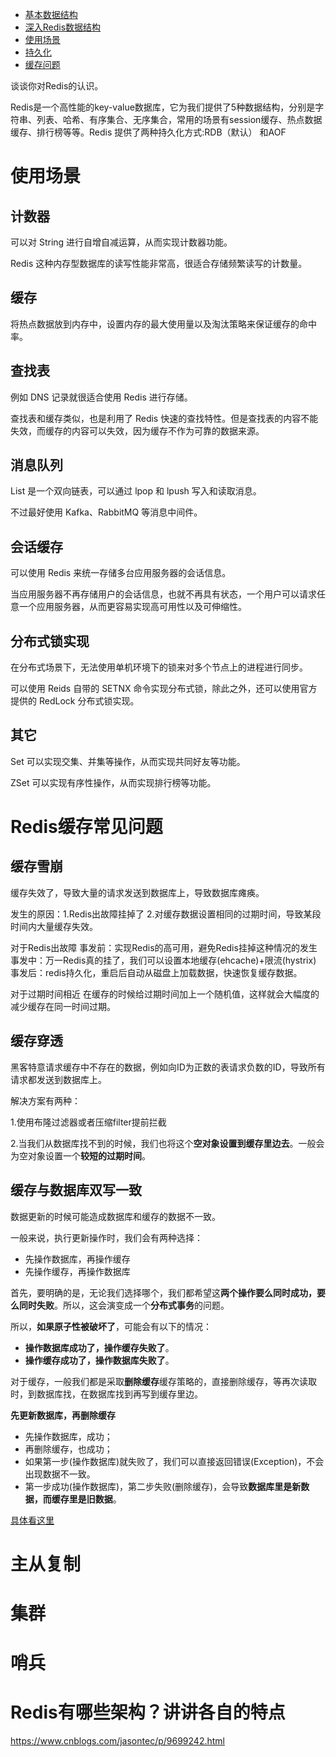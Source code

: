 -   [基本数据结构](#基本数据结构)
-   [深入Redis数据结构](#深入Redis数据结构)
-   [使用场景](#使用场景)
-   [持久化](#Redis的数据持久化)
-   [缓存问题](#Redis缓存常见问题)



谈谈你对Redis的认识。

Redis是一个高性能的key-value数据库，它为我们提供了5种数据结构，分别是字符串、列表、哈希、有序集合、无序集合，常用的场景有session缓存、热点数据缓存、排行榜等等。Redis 提供了两种持久化方式:RDB（默认） 和AOF

# 使用场景

## 计数器

可以对 String 进行自增自减运算，从而实现计数器功能。

Redis 这种内存型数据库的读写性能非常高，很适合存储频繁读写的计数量。

## 缓存

将热点数据放到内存中，设置内存的最大使用量以及淘汰策略来保证缓存的命中率。

## 查找表

例如 DNS 记录就很适合使用 Redis 进行存储。

查找表和缓存类似，也是利用了 Redis 快速的查找特性。但是查找表的内容不能失效，而缓存的内容可以失效，因为缓存不作为可靠的数据来源。

## 消息队列

List 是一个双向链表，可以通过 lpop 和 lpush 写入和读取消息。

不过最好使用 Kafka、RabbitMQ 等消息中间件。

## 会话缓存

可以使用 Redis 来统一存储多台应用服务器的会话信息。

当应用服务器不再存储用户的会话信息，也就不再具有状态，一个用户可以请求任意一个应用服务器，从而更容易实现高可用性以及可伸缩性。

## 分布式锁实现

在分布式场景下，无法使用单机环境下的锁来对多个节点上的进程进行同步。

可以使用 Reids 自带的 SETNX 命令实现分布式锁，除此之外，还可以使用官方提供的 RedLock 分布式锁实现。

## 其它

Set 可以实现交集、并集等操作，从而实现共同好友等功能。

ZSet 可以实现有序性操作，从而实现排行榜等功能。

# Redis缓存常见问题

## 缓存雪崩

缓存失效了，导致大量的请求发送到数据库上，导致数据库瘫痪。

发生的原因：1.Redis出故障挂掉了 2.对缓存数据设置相同的过期时间，导致某段时间内大量缓存失效。

对于Redis出故障
事发前：实现Redis的高可用，避免Redis挂掉这种情况的发生
事发中：万一Redis真的挂了，我们可以设置本地缓存(ehcache)+限流(hystrix)
事发后：redis持久化，重启后自动从磁盘上加载数据，快速恢复缓存数据。

对于过期时间相近
在缓存的时候给过期时间加上一个随机值，这样就会大幅度的减少缓存在同一时间过期。

## 缓存穿透

黑客特意请求缓存中不存在的数据，例如向ID为正数的表请求负数的ID，导致所有请求都发送到数据库上。

解决方案有两种：

1.使用布隆过滤器或者压缩filter提前拦截

2.当我们从数据库找不到的时候，我们也将这个**空对象设置到缓存里边去**。一般会为空对象设置一个**较短的过期时间**。

## 缓存与数据库双写一致

数据更新的时候可能造成数据库和缓存的数据不一致。

一般来说，执行更新操作时，我们会有两种选择：

-   先操作数据库，再操作缓存
-   先操作缓存，再操作数据库

首先，要明确的是，无论我们选择哪个，我们都希望这**两个操作要么同时成功，要么同时失败**。所以，这会演变成一个**分布式事务**的问题。

所以，**如果原子性被破坏了**，可能会有以下的情况：

-   **操作数据库成功了，操作缓存失败了**。
-   **操作缓存成功了，操作数据库失败了**。

对于缓存，一般我们都是采取**删除缓存**缓存策略的，直接删除缓存，等再次读取时，到数据库找，在数据库找到再写到缓存里边。

**先更新数据库，再删除缓存**

-   先操作数据库，成功；
-   再删除缓存，也成功；
-   如果第一步(操作数据库)就失败了，我们可以直接返回错误(Exception)，不会出现数据不一致。
-   第一步成功(操作数据库)，第二步失败(删除缓存)，会导致**数据库里是新数据，而缓存里是旧数据**。

[具体看这里](https://mp.weixin.qq.com/s?__biz=MzI3NDA4OTk1OQ==&mid=2649902243&idx=1&sn=ec8b267811f6fe83f1b77fb0e2ee9d24&chksm=f31fbe2bc468373ddd477314b60da9469023c4312878df4743a2df37100676f748e873d742f6&mpshare=1&scene=1&srcid=&pass_ticket=C2tn3mi3z0DiLURJ6AIw5pUlV%2BSGPc0J5htQ5vXmOu5J9uCACcLs6s1x5us3p%2BZf#rd)

# 主从复制

# 集群

# 哨兵





# Redis有哪些架构？讲讲各自的特点

https://www.cnblogs.com/jasontec/p/9699242.html